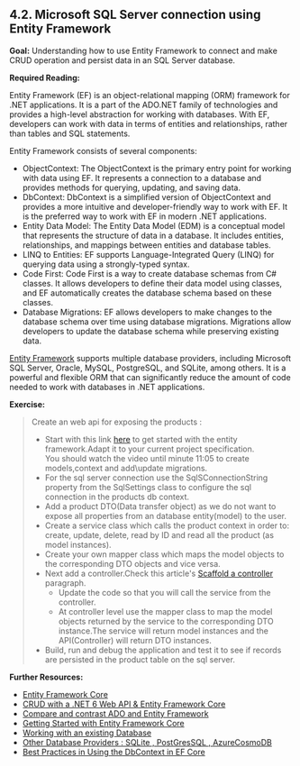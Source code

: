 ## 4.2. Microsoft SQL Server connection using Entity Framework

**Goal:** Understanding how to use Entity Framework to connect and make CRUD operation and persist data in an SQL Server database.

**Required Reading:** 

Entity Framework (EF) is an object-relational mapping (ORM) framework for .NET applications. It is a part of the ADO.NET family of technologies and provides a high-level abstraction for working with databases. With EF, developers can work with data in terms of entities and relationships, rather than tables and SQL statements.

Entity Framework consists of several components:  
 - ObjectContext: The ObjectContext is the primary entry point for working with data using EF. It represents a connection to a database and provides methods for querying, updating, and saving data.
 - DbContext: DbContext is a simplified version of ObjectContext and provides a more intuitive and developer-friendly way to work with EF. It is the preferred way to work with EF in modern .NET applications.
 - Entity Data Model: The Entity Data Model (EDM) is a conceptual model that represents the structure of data in a database. It includes entities, relationships, and mappings between entities and database tables.
 - LINQ to Entities: EF supports Language-Integrated Query (LINQ) for querying data using a strongly-typed syntax.
 - Code First: Code First is a way to create database schemas from C# classes. It allows developers to define their data model using classes, and EF automatically creates the database schema based on these classes.
 - Database Migrations: EF allows developers to make changes to the database schema over time using database migrations. Migrations allow developers to update the database schema while preserving existing data.    

[Entity Framework](https://learn.microsoft.com/en-us/ef/core/) supports multiple database providers, including Microsoft SQL Server, Oracle, MySQL, PostgreSQL, and SQLite, among others. It is a powerful and flexible ORM that can significantly reduce the amount of code needed to work with databases in .NET applications.

**Exercise:**
> Create an web api for exposing the products :
> 
>  - Start with this link [here](https://www.youtube.com/watch?v=SryQxUeChMc) to get started with the entity framework.Adapt it to your current project specification.    
> You should watch the video until minute 11:05 to create models,context and add\update migrations.  
>  - For the sql server connection use the SqlSConnectionString property from the SqlSettings class to configure the sql connection in the products db context.
>  - Add a product DTO(Data transfer object) as we do not want to expose all properties from an database entity(model) to the user.
>  - Create a service class which calls the product context in order to: create, update, delete, read by ID and read all the product (as model instances).
>  - Create your own mapper class which maps the model objects to the corresponding DTO objects and vice versa.
>  - Next add a controller.Check this article's [Scaffold a controller](https://learn.microsoft.com/en-us/aspnet/core/tutorials/first-web-api?view=aspnetcore-7.0&tabs=visual-studio#scaffold-a-controller)  paragraph.
>    - Update the code so that you will call the service from the controller.
>    - At controller level use the mapper class to map the model objects returned by the service to the corresponding DTO instance.The service will return model instances and the API(Controller) will return DTO instances.
>  - Build, run and debug the application and test it to see if records are persisted in the product table on the sql server.

**Further Resources:**

* [Entity Framework Core](https://learn.microsoft.com/en-us/ef/core/)
* [CRUD with a .NET 6 Web API & Entity Framework Core](https://www.youtube.com/watch?v=Fbf_ua2t6v4)
* [Compare and contrast ADO and Entity Framework](https://blog.devart.com/ado-net-vs-entity-framework.html)
* [Getting Started with Entity Framework Core](https://www.youtube.com/watch?v=SryQxUeChMc)
* [Working with an existing Database](https://www.youtube.com/watch?v=DCYVfLT5_QI)
* [Other Database Providers : SQLite , PostGresSQL , AzureCosmoDB](https://www.youtube.com/watch?v=moRmKo3nrN4)
* [Best Practices in Using the DbContext in EF Core](https://blog.devart.com/best-practices-in-using-the-dbcontext-in-ef-core.html)
